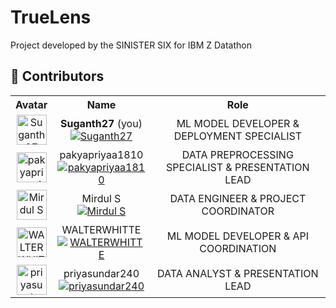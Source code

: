 # TrueLens
Project developed by the SINISTER SIX for IBM Z Datathon

## 👥 Contributors

<table>
  <tr>
    <th>Avatar</th>
    <th>Name</th>
    <th>Role</th>
  </tr>
  <tr>
    <td align="center"><a href="https://github.com/Suganth27"><img src="https://github.com/Suganth27.png" width="48" alt="Suganth27"/></a></td>
    <td align="center">
      <b>Suganth27</b> (you)<br/>
      <a href="https://github.com/Suganth27">
        <img src="https://img.shields.io/badge/-Suganth27-0078D7?style=flat-square&logo=github&logoColor=white" alt="Suganth27"/>
      </a>
    </td>
    <td align="center">ML MODEL DEVELOPER & DEPLOYMENT SPECIALIST</td>
  </tr>
  <tr>
    <td align="center"><a href="https://github.com/pakyapriyaa1810"><img src="https://github.com/pakyapriyaa1810.png" width="48" alt="pakyapriyaa1810"/></a></td>
    <td align="center">
      pakyapriyaa1810<br/>
      <a href="https://github.com/pakyapriyaa1810">
        <img src="https://img.shields.io/badge/-pakyapriyaa1810-6f42c1?style=flat-square&logo=github&logoColor=white" alt="pakyapriyaa1810"/>
      </a>
    </td>
    <td align="center">DATA PREPROCESSING SPECIALIST & PRESENTATION LEAD</td>
  </tr>
  <tr>
    <td align="center"><a href="https://github.com/MirdulS"><img src="https://github.com/MirdulS.png" width="48" alt="Mirdul S"/></a></td>
    <td align="center">
      Mirdul S<br/>
      <a href="https://github.com/MirdulS">
        <img src="https://img.shields.io/badge/-Mirdul%20S-2ea44f?style=flat-square&logo=github&logoColor=white" alt="Mirdul S"/>
      </a>
    </td>
    <td align="center">DATA ENGINEER & PROJECT COORDINATOR</td>
  </tr>
  <tr>
    <td align="center"><a href="https://github.com/WALTERWHITTE"><img src="https://github.com/WALTERWHITTE.png" width="48" alt="WALTERWHITTE"/></a></td>
    <td align="center">
      WALTERWHITTE<br/>
      <a href="https://github.com/WALTERWHITTE">
        <img src="https://img.shields.io/badge/-WALTERWHITTE-f66a0a?style=flat-square&logo=github&logoColor=white" alt="WALTERWHITTE"/>
      </a>
    </td>
    <td align="center">ML MODEL DEVELOPER & API COORDINATION</td>
  </tr>
  <tr>
    <td align="center"><a href="https://github.com/priyasundar240"><img src="https://github.com/priyasundar240.png" width="48" alt="priyasundar240"/></a></td>
    <td align="center">
      priyasundar240<br/>
      <a href="https://github.com/priyasundar240">
        <img src="https://img.shields.io/badge/-priyasundar240-ff69b4?style=flat-square&logo=github&logoColor=white" alt="priyasundar240"/>
      </a>
    </td>
    <td align="center">DATA ANALYST & PRESENTATION LEAD</td>
  </tr>
</table>
